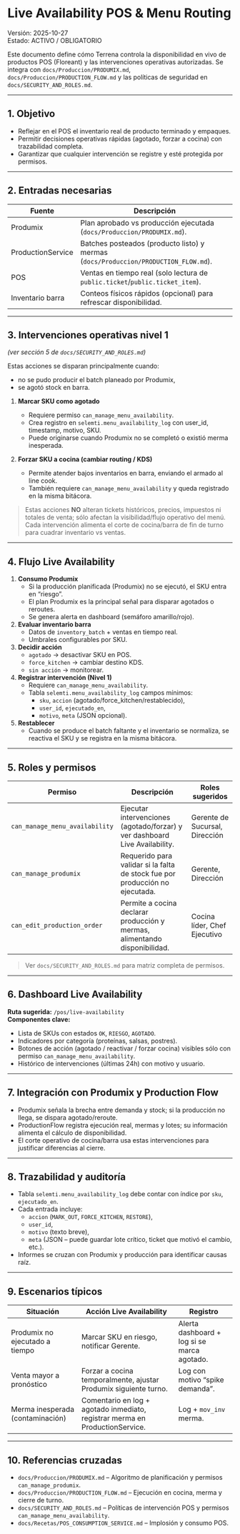 # Live Availability POS & Menu Routing
Versión: 2025-10-27  
Estado: ACTIVO / OBLIGATORIO

Este documento define cómo Terrena controla la disponibilidad en vivo de productos POS (Floreant) y las intervenciones operativas autorizadas. Se integra con `docs/Produccion/PRODUMIX.md`, `docs/Produccion/PRODUCTION_FLOW.md` y las políticas de seguridad en `docs/SECURITY_AND_ROLES.md`.

---

## 1. Objetivo
- Reflejar en el POS el inventario real de producto terminado y empaques.
- Permitir decisiones operativas rápidas (agotado, forzar a cocina) con trazabilidad completa.
- Garantizar que cualquier intervención se registre y esté protegida por permisos.

---

## 2. Entradas necesarias
| Fuente | Descripción |
|--------|-------------|
| Produmix | Plan aprobado vs producción ejecutada (`docs/Produccion/PRODUMIX.md`). |
| ProductionService | Batches posteados (producto listo) y mermas (`docs/Produccion/PRODUCTION_FLOW.md`). |
| POS | Ventas en tiempo real (solo lectura de `public.ticket`/`public.ticket_item`). |
| Inventario barra | Conteos físicos rápidos (opcional) para refrescar disponibilidad. |

---

## 3. Intervenciones operativas nivel 1
*(ver sección 5 de `docs/SECURITY_AND_ROLES.md`)*

Estas acciones se disparan principalmente cuando:
- no se pudo producir el batch planeado por Produmix,
- se agotó stock en barra.

1. **Marcar SKU como agotado**  
   - Requiere permiso `can_manage_menu_availability`.  
   - Crea registro en `selemti.menu_availability_log` con user_id, timestamp, motivo, SKU.
   - Puede originarse cuando Produmix no se completó o existió merma inesperada.

2. **Forzar SKU a cocina (cambiar routing / KDS)**  
   - Permite atender bajos inventarios en barra, enviando el armado al line cook.  
   - También requiere `can_manage_menu_availability` y queda registrado en la misma bitácora.

> Estas acciones **NO** alteran tickets históricos, precios, impuestos ni totales de venta; sólo afectan la visibilidad/flujo operativo del menú.
> Cada intervención alimenta el corte de cocina/barra de fin de turno para cuadrar inventario vs ventas.

---

## 4. Flujo Live Availability
1. **Consumo Produmix**  
   - Si la producción planificada (Produmix) no se ejecutó, el SKU entra en “riesgo”.  
   - El plan Produmix es la principal señal para disparar agotados o reroutes.
   - Se genera alerta en dashboard (semáforo amarillo/rojo).
2. **Evaluar inventario barra**  
   - Datos de `inventory_batch` + ventas en tiempo real.  
   - Umbrales configurables por SKU.
3. **Decidir acción**  
   - `agotado` → desactivar SKU en POS.  
   - `force_kitchen` → cambiar destino KDS.  
   - `sin acción` → monitorear.
4. **Registrar intervención (Nivel 1)**  
   - Requiere `can_manage_menu_availability`.
   - Tabla `selemti.menu_availability_log` campos mínimos:
     - `sku`, `accion` (agotado/force_kitchen/restablecido),
     - `user_id`, `ejecutado_en`,
     - `motivo`, `meta` (JSON opcional).
5. **Restablecer**  
   - Cuando se produce el batch faltante y el inventario se normaliza, se reactiva el SKU y se registra en la misma bitácora.

---

## 5. Roles y permisos
| Permiso | Descripción | Roles sugeridos |
|---------|-------------|-----------------|
| `can_manage_menu_availability` | Ejecutar intervenciones (agotado/forzar) y ver dashboard Live Availability. | Gerente de Sucursal, Dirección |
| `can_manage_produmix` | Requerido para validar si la falta de stock fue por producción no ejecutada. | Gerente, Dirección |
| `can_edit_production_order` | Permite a cocina declarar producción y mermas, alimentando disponibilidad. | Cocina líder, Chef Ejecutivo |

> Ver `docs/SECURITY_AND_ROLES.md` para matriz completa de permisos.

---

## 6. Dashboard Live Availability
**Ruta sugerida:** `/pos/live-availability`  
**Componentes clave:**
- Lista de SKUs con estados `OK`, `RIESGO`, `AGOTADO`.
- Indicadores por categoría (proteínas, salsas, postres).  
- Botones de acción (agotado / reactivar / forzar cocina) visibles sólo con permiso `can_manage_menu_availability`.
- Histórico de intervenciones (últimas 24h) con motivo y usuario.

---

## 7. Integración con Produmix y Production Flow
- Produmix señala la brecha entre demanda y stock; si la producción no llega, se dispara agotado/reroute.  
- ProductionFlow registra ejecución real, mermas y lotes; su información alimenta el cálculo de disponibilidad.  
- El corte operativo de cocina/barra usa estas intervenciones para justificar diferencias al cierre.

---

## 8. Trazabilidad y auditoría
- Tabla `selemti.menu_availability_log` debe contar con índice por `sku`, `ejecutado_en`.  
- Cada entrada incluye:
  - `accion` (`MARK_OUT`, `FORCE_KITCHEN`, `RESTORE`),
  - `user_id`,
  - `motivo` (texto breve),
  - `meta` (JSON – puede guardar lote crítico, ticket que motivó el cambio, etc.).
- Informes se cruzan con Produmix y producción para identificar causas raíz.

---

## 9. Escenarios típicos
| Situación | Acción Live Availability | Registro |
|-----------|-------------------------|----------|
| Produmix no ejecutado a tiempo | Marcar SKU en riesgo, notificar Gerente. | Alerta dashboard + log si se marca agotado. |
| Venta mayor a pronóstico | Forzar a cocina temporalmente, ajustar Produmix siguiente turno. | Log con motivo “spike demanda”. |
| Merma inesperada (contaminación) | Comentario en log + agotado inmediato, registrar merma en ProductionService. | Log + `mov_inv` merma. |

---

## 10. Referencias cruzadas
- `docs/Produccion/PRODUMIX.md` – Algoritmo de planificación y permisos `can_manage_produmix`.  
- `docs/Produccion/PRODUCTION_FLOW.md` – Ejecución en cocina, merma y cierre de turno.  
- `docs/SECURITY_AND_ROLES.md` – Políticas de intervención POS y permisos `can_manage_menu_availability`.  
- `docs/Recetas/POS_CONSUMPTION_SERVICE.md` – Implosión y consumo POS.
